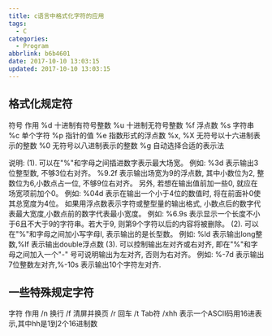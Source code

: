 ```yaml
---
title: c语言中格式化字符的应用
tags:
  - C
categories:
  - Program
abbrlink: b6b4601
date: 2017-10-10 13:03:15
updated: 2017-10-10 13:03:15
---
```

## 格式化规定符
符号 作用
%d 十进制有符号整数
%u 十进制无符号整数
%f 浮点数
%s 字符串
%c 单个字符
%p 指针的值
%e 指数形式的浮点数
%x, %X 无符号以十六进制表示的整数<!--more-->
%0 无符号以八进制表示的整数
%g 自动选择合适的表示法

说明:
(1). 可以在"%"和字母之间插进数字表示最大场宽。
例如: %3d 表示输出3位整型数, 不够3位右对齐。
%9.2f 表示输出场宽为9的浮点数, 其中小数位为2, 整数位为6,小数点占一位, 不够9位右对齐。
另外, 若想在输出值前加一些0, 就应在场宽项前加个0。
例如: %04d 表示在输出一个小于4位的数值时, 将在前面补0使其总宽度为4位。
如果用浮点数表示字符或整型量的输出格式, 小数点后的数字代表最大宽度,小数点前的数字代表最小宽度。
例如: %6.9s 表示显示一个长度不小于6且不大于9的字符串。若大于9, 则第9个字符以后的内容将被删除。
(2). 可以在"%"和字母之间加小写字母l, 表示输出的是长型数。
例如: %ld 表示输出long整数,%lf 表示输出double浮点数
(3). 可以控制输出左对齐或右对齐, 即在"%"和字母之间加入一个"-" 号可说明输出为左对齐, 否则为右对齐。
例如: %-7d 表示输出7位整数左对齐,%-10s 表示输出10个字符左对齐.

## 一些特殊规定字符
字符 作用
/n   换行
/f   清屏并换页
/r   回车
/t   Tab符
/xhh 表示一个ASCII码用16进表示,其中hh是1到2个16进制数
